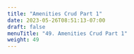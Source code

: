 ```yaml
---
title: "Amenities Crud Part 1"
date: 2023-05-26T08:51:13-07:00
draft: false
menuTitle: "49. Amenities Crud Part 1"
weight: 49
---
```


